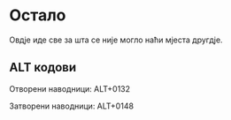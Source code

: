# Остало
Овдје иде све за шта се није могло наћи мјеста другдје.

## ALT кодови
Отворени наводници: ALT+0132

Затворени наводници: ALT+0148
